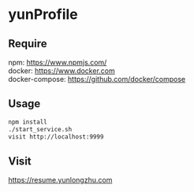 # yunProfile

## Require
npm: https://www.npmjs.com/   
docker: https://www.docker.com    
docker-compose: https://github.com/docker/compose

## Usage
```sh
npm install
./start_service.sh
visit http://localhost:9999
```

## Visit
https://resume.yunlongzhu.com
